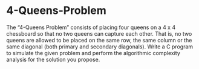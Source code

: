 # 4-Queens-Problem
The “4-Queens Problem” consists of placing four queens on a 4 x 4 chessboard so that no two queens can capture each other. That is, no two queens are allowed to be placed on the same row, the same column or the same diagonal (both primary and secondary diagonals).  Write a C program to simulate the given problem and perform the algorithmic complexity analysis for the solution you propose.
